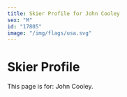 ```yaml
---
title: Skier Profile for John Cooley
sex: "M"
id: "17805"
image: "/img/flags/usa.svg" 
---
```


# Skier Profile

This page is for: John Cooley.
    